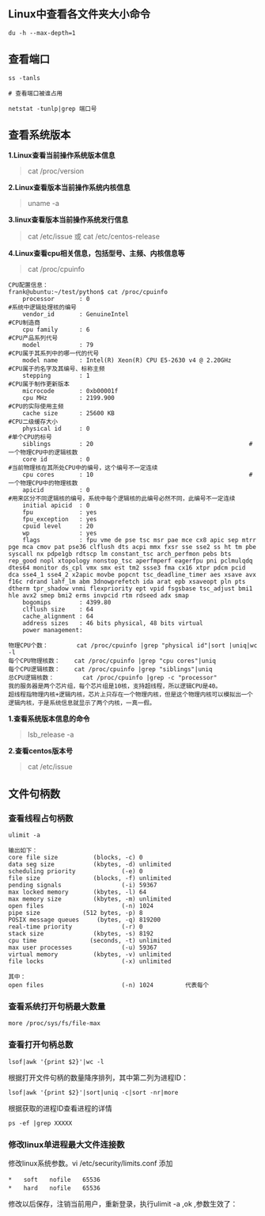 ## Linux中查看各文件夹大小命令
```
du -h --max-depth=1
```
## 查看端口

```
ss -tanls

# 查看端口被谁占用

netstat -tunlp|grep 端口号
```
## 查看系统版本

**1.Linux查看当前操作系统版本信息**  

> cat /proc/version

**2.Linux查看版本当前操作系统内核信息**

> uname -a

**3.linux查看版本当前操作系统发行信息**

> cat /etc/issue 或 cat /etc/centos-release


**4.Linux查看cpu相关信息，包括型号、主频、内核信息等**

> cat /proc/cpuinfo

```
CPU配置信息：
frank@ubuntu:~/test/python$ cat /proc/cpuinfo
    processor       : 0                                                #系统中逻辑处理核的编号
    vendor_id       : GenuineIntel                                    #CPU制造商
    cpu family      : 6                                                #CPU产品系列代号
    model           : 79                                            #CPU属于其系列中的哪一代的代号
    model name      : Intel(R) Xeon(R) CPU E5-2630 v4 @ 2.20GHz        #CPU属于的名字及其编号、标称主频
    stepping        : 1                                                #CPU属于制作更新版本
    microcode       : 0xb00001f
    cpu MHz         : 2199.900                                        #CPU的实际使用主频
    cache size      : 25600 KB                                        #CPU二级缓存大小
    physical id     : 0                                                #单个CPU的标号
    siblings        : 20                                            #一个物理CPU中的逻辑核数
    core id         : 0                                                #当前物理核在其所处CPU中的编号，这个编号不一定连续
    cpu cores       : 10                                            #一个物理CPU中的物理核数
    apicid          : 0                                                #用来区分不同逻辑核的编号，系统中每个逻辑核的此编号必然不同，此编号不一定连续
    initial apicid  : 0
    fpu             : yes
    fpu_exception   : yes
    cpuid level     : 20
    wp              : yes
    flags           : fpu vme de pse tsc msr pae mce cx8 apic sep mtrr pge mca cmov pat pse36 clflush dts acpi mmx fxsr sse sse2 ss ht tm pbe syscall nx pdpe1gb rdtscp lm constant_tsc arch_perfmon pebs bts rep_good nopl xtopology nonstop_tsc aperfmperf eagerfpu pni pclmulqdq dtes64 monitor ds_cpl vmx smx est tm2 ssse3 fma cx16 xtpr pdcm pcid dca sse4_1 sse4_2 x2apic movbe popcnt tsc_deadline_timer aes xsave avx f16c rdrand lahf_lm abm 3dnowprefetch ida arat epb xsaveopt pln pts dtherm tpr_shadow vnmi flexpriority ept vpid fsgsbase tsc_adjust bmi1 hle avx2 smep bmi2 erms invpcid rtm rdseed adx smap
    bogomips        : 4399.80
    clflush size    : 64
    cache_alignment : 64
    address sizes   : 46 bits physical, 48 bits virtual
    power management:

物理CPU个数：        cat /proc/cpuinfo |grep "physical id"|sort |uniq|wc -l
每个CPU物理核数：    cat /proc/cpuinfo |grep "cpu cores"|uniq
每个CPU逻辑核数：    cat /proc/cpuinfo |grep "siblings"|uniq
总CPU逻辑核数：        cat /proc/cpuinfo |grep -c "processor"
我的服务器是两个芯片组，每个芯片组是10核，支持超线程，所以逻辑CPU是40。
超线程指物理内核+逻辑内核，芯片上只存在一个物理内核，但是这个物理内核可以模拟出一个逻辑内核，于是系统信息就显示了两个内核，一真一假。
```

**1.查看系统版本信息的命令**

> lsb_release -a 

**2.查看centos版本号**

> cat /etc/issue


## 文件句柄数

### 查看线程占句柄数

```
ulimit -a

输出如下：
core file size          (blocks, -c) 0
data seg size           (kbytes, -d) unlimited
scheduling priority             (-e) 0
file size               (blocks, -f) unlimited
pending signals                 (-i) 59367
max locked memory       (kbytes, -l) 64
max memory size         (kbytes, -m) unlimited
open files                      (-n) 1024
pipe size            (512 bytes, -p) 8
POSIX message queues     (bytes, -q) 819200
real-time priority              (-r) 0
stack size              (kbytes, -s) 8192
cpu time               (seconds, -t) unlimited
max user processes              (-u) 59367
virtual memory          (kbytes, -v) unlimited
file locks                      (-x) unlimited

其中：
open files                      (-n) 1024         代表每个

```

### 查看系统打开句柄最大数量

```
more /proc/sys/fs/file-max
```
### 查看打开句柄总数

```
lsof|awk '{print $2}'|wc -l
```
根据打开文件句柄的数量降序排列，其中第二列为进程ID：
```
lsof|awk '{print $2}'|sort|uniq -c|sort -nr|more
```
根据获取的进程ID查看进程的详情

```
ps -ef |grep XXXXX
```
### 修改linux单进程最大文件连接数

修改linux系统参数。vi /etc/security/limits.conf 添加
```
*　　soft　　nofile　　65536
*　　hard　　nofile　　65536
```
修改以后保存，注销当前用户，重新登录，执行ulimit -a ,ok ,参数生效了：
